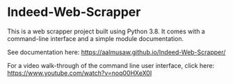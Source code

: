 # Indeed-Web-Scrapper
This is a web scrapper project built using Python 3.8. It comes with a command-line interface and a simple module documentation.

See documentation here: https://aalmusaw.github.io/Indeed-Web-Scrapper/

For a video walk-through of the command line user interface, click here:
https://www.youtube.com/watch?v=noq00HXeX0I
